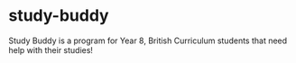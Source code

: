 # study-buddy
Study Buddy is a program for Year 8, British Curriculum students that need help with their studies!
